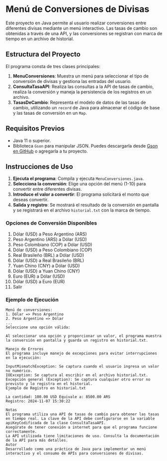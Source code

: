 # Menú de Conversiones de Divisas

Este proyecto en Java permite al usuario realizar conversiones entre diferentes divisas mediante un menú interactivo. Las tasas de cambio son obtenidas a través de una API, y las conversiones se registran con marca de tiempo en un archivo de historial.

## Estructura del Proyecto

El programa consta de tres clases principales:

1. **MenuConversiones**: Muestra un menú para seleccionar el tipo de conversión de divisas y gestiona las entradas del usuario.
2. **ConsultaTasaAPI**: Realiza las consultas a la API de tasas de cambio, realiza la conversión y maneja la persistencia de los registros en un archivo.
3. **TasasDeCambio**: Representa el modelo de datos de las tasas de cambio, utilizando un `record` de Java para almacenar el código de base y las tasas de conversión en un `Map`.

## Requisitos Previos

- Java 11 o superior.
- Biblioteca `Gson` para manipular JSON. Puedes descargarla desde [Gson en GitHub](https://github.com/google/gson) o agregarla a tu proyecto.

## Instrucciones de Uso

1. **Ejecuta el programa**: Compila y ejecuta `MenuConversiones.java`.
2. **Selecciona la conversión**: Elige una opción del menú (1-10) para convertir entre diferentes divisas.
3. **Introduce el valor a convertir**: El programa solicitará el monto que deseas convertir.
4. **Salida y registro**: Se mostrará el resultado de la conversión en pantalla y se registrará en el archivo `historial.txt` con la marca de tiempo.

### Opciones de Conversión Disponibles

1. Dólar (USD) a Peso Argentino (ARS)
2. Peso Argentino (ARS) a Dólar (USD)
3. Peso Colombiano (COP) a Dólar (USD)
4. Dólar (USD) a Peso Colombiano (COP)
5. Real Brasileño (BRL) a Dólar (USD)
6. Dólar (USD) a Real Brasileño (BRL)
7. Yuan Chino (CNY) a Dólar (USD)
8. Dólar (USD) a Yuan Chino (CNY)
9. Euro (EUR) a Dólar (USD)
10. Dólar (USD) a Euro (EUR)
11. Salir

### Ejemplo de Ejecución

```plaintext
Menú de conversiones:
1. Dólar => Peso Argentino
2. Peso Argentino => Dólar
...
Seleccione una opción válida:

Al seleccionar una opción y proporcionar un valor, el programa muestra la conversión en pantalla y guarda un registro en historial.txt.

Manejo de Errores
El programa incluye manejo de excepciones para evitar interrupciones en la ejecución:

InputMismatchException: Se captura cuando el usuario ingresa un valor no numérico.
IOException: Se captura al escribir en el archivo historial.txt.
Excepción general (Exception): Se captura cualquier otro error no previsto y lo registra en el historial.
Ejemplo de Registro en historial.txt

La cantidad: 100.00 USD Equivale a: 8500.00 ARS
Registro: 2024-11-07 15:30:22

Notas
El programa utiliza una API de tasas de cambio para obtener las tasas en tiempo real. La clave de la API debe configurarse en la variable apiKeyCodificada de la clase ConsultaTasaAPI.
Asegúrate de tener conexión a internet para que el programa funcione correctamente.
La API utilizada tiene limitaciones de uso. Consulta la documentación de la API para más detalles.
Autor
Desarrollado como una práctica de Java para implementar un menú interactivo y el consumo de APIs para conversiones de divisas.

